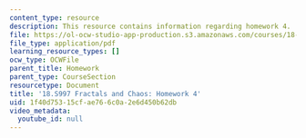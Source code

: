 ```yaml
---
content_type: resource
description: This resource contains information regarding homework 4.
file: https://ol-ocw-studio-app-production.s3.amazonaws.com/courses/18-s997-introduction-to-matlab-programming-fall-2011/1f40d75315cfae766c0a2e6d450b62db_MIT18_S997F11_Homework_4.pdf
file_type: application/pdf
learning_resource_types: []
ocw_type: OCWFile
parent_title: Homework
parent_type: CourseSection
resourcetype: Document
title: '18.S997 Fractals and Chaos: Homework 4'
uid: 1f40d753-15cf-ae76-6c0a-2e6d450b62db
video_metadata:
  youtube_id: null
---
```


